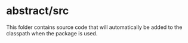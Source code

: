 # abstract/src

This folder contains source code that will automatically be added to the classpath when
the package is used.
